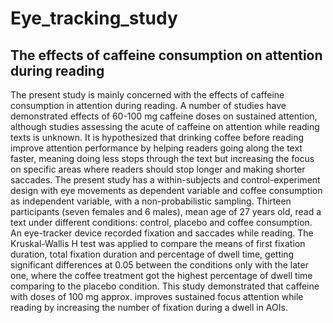 # Eye_tracking_study

## The effects of caffeine consumption on attention during reading

The present study is mainly concerned with the effects of caffeine consumption in attention during reading. A number of studies have demonstrated effects of 60-100 mg caffeine doses on sustained attention, although studies assessing the acute of caffeine on attention while reading texts is unknown. It is hypothesized that drinking coffee before reading improve attention performance by helping readers going along the text faster, meaning doing less stops through the text but increasing the focus on specific areas where readers should stop longer and making shorter saccades. The present study has a within-subjects and control-experiment design with eye movements as dependent variable and coffee consumption as independent variable, with a non-probabilistic sampling. Thirteen participants (seven females and 6 males), mean age of 27 years old, read a text under different conditions: control, placebo and coffee consumption. An eye-tracker device recorded fixation and saccades while reading. The Kruskal-Wallis H test was applied to compare the means of first fixation duration, total fixation duration and percentage of dwell time, getting significant differences at 0.05 between the conditions only with the later one, where the coffee treatment got the highest percentage of dwell time comparing to the placebo condition. This study demonstrated that caffeine with doses of 100 mg approx. improves sustained focus attention while reading by increasing the number of fixation during a dwell in AOIs.
